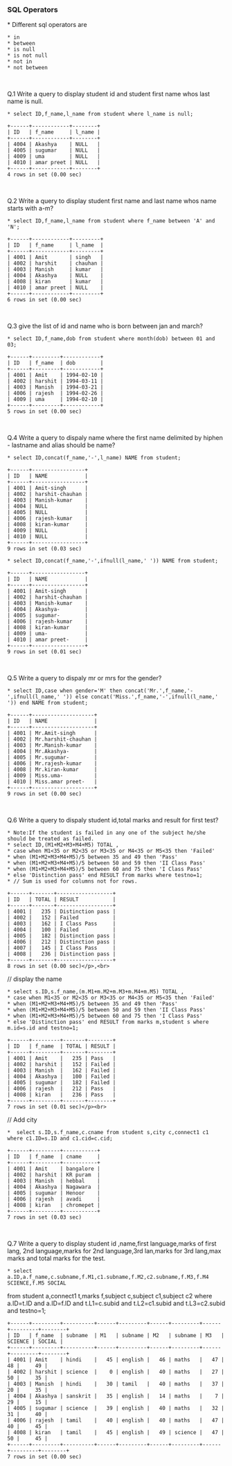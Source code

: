 ### SQL Operators

<p>
* Different sql operators are

	* in
	* between
	* is null
	* is not null	
	* not in
	* not between
</p><br>
<p>
Q.1 Write a query to display student id and student first name whos last name is null.
	
	* select ID,f_name,l_name from student where l_name is null;

	+------+------------+--------+
	| ID   | f_name     | l_name |
	+------+------------+--------+
	| 4004 | Akashya    | NULL   |
	| 4005 | sugumar    | NULL   |
	| 4009 | uma        | NULL   |
	| 4010 | amar preet | NULL   |
	+------+------------+--------+
	4 rows in set (0.00 sec)
</p><br>
<p>
Q.2 Write a query to display student first name and last name whos name starts with a-m?
	
	* select ID,f_name,l_name from student where f_name between 'A' and 'N';

	+------+------------+---------+
	| ID   | f_name     | l_name  |
	+------+------------+---------+
	| 4001 | Amit       | singh   |
	| 4002 | harshit    | chauhan |
	| 4003 | Manish     | kumar   |
	| 4004 | Akashya    | NULL    |
	| 4008 | kiran      | kumar   |
	| 4010 | amar preet | NULL    |
	+------+------------+---------+
	6 rows in set (0.00 sec)
</p><br>
<p>
Q.3 give the list of id and name who is born between  jan and march?
	
	* select ID,f_name,dob from student where month(dob) between 01 and 03;

	+------+---------+------------+
	| ID   | f_name  | dob        |
	+------+---------+------------+
	| 4001 | Amit    | 1994-02-10 |
	| 4002 | harshit | 1994-03-11 |
	| 4003 | Manish  | 1994-03-21 |
	| 4006 | rajesh  | 1994-02-26 |
	| 4009 | uma     | 1994-02-10 |
	+------+---------+------------+
	5 rows in set (0.00 sec)
</p><br>
<p>
Q.4 Write a query to dispaly name where the first name delimited by hiphen - lastname and alias should be name?
	
	* select ID,concat(f_name,'-',l_name) NAME from student;

	+------+-----------------+
	| ID   | NAME            |
	+------+-----------------+
	| 4001 | Amit-singh      |
	| 4002 | harshit-chauhan |
	| 4003 | Manish-kumar    |
	| 4004 | NULL            |
	| 4005 | NULL            |
	| 4006 | rajesh-kumar    |
	| 4008 | kiran-kumar     |
	| 4009 | NULL            |
	| 4010 | NULL            |
	+------+-----------------+
	9 rows in set (0.03 sec)
	
	* select ID,concat(f_name,'-',ifnull(l_name,' ')) NAME from student; 

	+------+-----------------+
	| ID   | NAME            |
	+------+-----------------+
	| 4001 | Amit-singh      |
	| 4002 | harshit-chauhan |
	| 4003 | Manish-kumar    |
	| 4004 | Akashya-        |
	| 4005 | sugumar-        |
	| 4006 | rajesh-kumar    |
	| 4008 | kiran-kumar     |
	| 4009 | uma-            |
	| 4010 | amar preet-     |
	+------+-----------------+
	9 rows in set (0.01 sec)
</p><br>
<p>
Q.5 Write a query to dispaly mr or mrs for the gender?
	
	* select ID,case when gender='M' then concat('Mr.',f_name,'-',ifnull(l_name,' ')) else concat('Miss.',f_name,'-',ifnull(l_name,' ')) end NAME from student;

	+------+--------------------+
	| ID   | NAME               |
	+------+--------------------+
	| 4001 | Mr.Amit-singh      |
	| 4002 | Mr.harshit-chauhan |
	| 4003 | Mr.Manish-kumar    |
	| 4004 | Mr.Akashya-        |
	| 4005 | Mr.sugumar-        |
	| 4006 | Mr.rajesh-kumar    |
	| 4008 | Mr.kiran-kumar     |
	| 4009 | Miss.uma-          |
	| 4010 | Miss.amar preet-   |
	+------+--------------------+
	9 rows in set (0.00 sec)
</p><br>
<p>
Q.6 Write a query to dispaly student id,total marks and result for first test?

	* Note:If the student is failed in any one of the subject he/she should be treated as failed. 
 	* select ID,(M1+M2+M3+M4+M5) TOTAL ,
	* case when M1<35 or M2<35 or M3<35 or M4<35 or M5<35 then 'Failed'
	* when (M1+M2+M3+M4+M5)/5 between 35 and 49 then 'Pass'
	* when (M1+M2+M3+M4+M5)/5 between 50 and 59 then 'II Class Pass'
	* when (M1+M2+M3+M4+M5)/5 between 60 and 75 then 'I Class Pass'
	* else 'Distinction pass' end RESULT from marks where testno=1;
	* // Sum is used for columns not for rows.

	+------+-------+------------------+
	| ID   | TOTAL | RESULT           |
	+------+-------+------------------+
	| 4001 |   235 | Distinction pass |
	| 4002 |   152 | Failed           |
	| 4003 |   162 | I Class Pass     |
	| 4004 |   100 | Failed           |
	| 4005 |   182 | Distinction pass |
	| 4006 |   212 | Distinction pass |
	| 4007 |   145 | I Class Pass     |
	| 4008 |   236 | Distinction pass |
	+------+-------+------------------+
	8 rows in set (0.00 sec)</p>,<br>

<p>// display the name
 
	* select s.ID,s.f_name,(m.M1+m.M2+m.M3+m.M4+m.M5) TOTAL ,
	* case when M1<35 or M2<35 or M3<35 or M4<35 or M5<35 then 'Failed'
	* when (M1+M2+M3+M4+M5)/5 between 35 and 49 then 'Pass'
	* when (M1+M2+M3+M4+M5)/5 between 50 and 59 then 'II Class Pass'
	* when (M1+M2+M3+M4+M5)/5 between 60 and 75 then 'I Class Pass'
	* else 'Distinction pass' end RESULT from marks m,student s where m.id=s.id and testno=1;

	+------+---------+-------+--------+
	| ID   | f_name  | TOTAL | RESULT |
	+------+---------+-------+--------+
	| 4001 | Amit    |   235 | Pass   |
	| 4002 | harshit |   152 | Failed |
	| 4003 | Manish  |   162 | Failed |
	| 4004 | Akashya |   100 | Failed |
	| 4005 | sugumar |   182 | Failed |
	| 4006 | rajesh  |   212 | Pass   |
	| 4008 | kiran   |   236 | Pass   |
	+------+---------+-------+--------+
	7 rows in set (0.01 sec)</p><br>
<p>
// Add city
	
	*  select s.ID,s.f_name,c.cname from student s,city c,connect1 c1 where c1.ID=s.ID and c1.cid=c.cid;

	+------+---------+-----------+
	| ID   | f_name  | cname     |
	+------+---------+-----------+
	| 4001 | Amit    | bangalore |
	| 4002 | harshit | KR puram  |
	| 4003 | Manish  | hebbal    |
	| 4004 | Akashya | Nagawara  |
	| 4005 | sugumar | Henoor    |
	| 4006 | rajesh  | avadi     |
	| 4008 | kiran   | chromepet |
	+------+---------+-----------+
	7 rows in set (0.03 sec)
</p><br>
<p>
Q.7 Write a query to display student id ,name,first language,marks of first lang,
2nd language,marks for 2nd language,3rd lan,marks for 3rd lang,max marks and total marks for the test.
	
	* select a.ID,a.f_name,c.subname,f.M1,c1.subname,f.M2,c2.subname,f.M3,f.M4 SCIENCE,f.M5 SOCIAL
from student a,connect1 t,marks f,subject c,subject c1,subject c2 where a.ID=t.ID and a.ID=f.ID and t.L1=c.subid and 
t.L2=c1.subid and t.L3=c2.subid and testno=1;

	+------+---------+----------+------+---------+------+---------+------+---------+--------+
	| ID   | f_name  | subname  | M1   | subname | M2   | subname | M3   | SCIENCE | SOCIAL |
	+------+---------+----------+------+---------+------+---------+------+---------+--------+
	| 4001 | Amit    | hindi    |   45 | english |   46 | maths   |   47 |      48 |     49 |
	| 4002 | harshit | science  |    0 | english |   40 | maths   |   27 |      50 |     35 |
	| 4003 | Manish  | hindi    |   30 | tamil   |   40 | maths   |   37 |      20 |     35 |
	| 4004 | Akashya | sanskrit |   35 | english |   14 | maths   |    7 |      29 |     15 |
	| 4005 | sugumar | science  |   39 | english |   40 | maths   |   32 |      31 |     40 |
	| 4006 | rajesh  | tamil    |   40 | english |   40 | maths   |   47 |      40 |     45 |
	| 4008 | kiran   | tamil    |   45 | english |   49 | science |   47 |      50 |     45 |
	+------+---------+----------+------+---------+------+---------+------+---------+--------+
	7 rows in set (0.00 sec)
</p><br>